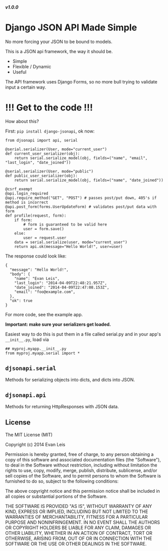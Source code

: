 ##### v1.0.0

Django JSON API Made Simple
===========================

No more forcing your JSON to be bound to models.

This is a JSON api framework, the way it should be.

- Simple
- Flexible / Dynamic
- Useful

The API framework uses Django Forms, so no more bull trying to validate input a certain way.

# !!! Get to the code !!!

How about this?

First: `pip install django-jsonapi`, ok now:


```language=python
from djsonapi import api, serial

@serial.serializer(User, mode="current_user")
def current_user_serializer(obj):
    return serial.serialize_model(obj, fields=("name", "email", "last_login", "date_joined"))
    
@serial.serializer(User, mode="public")
def public_user_serializer(obj):
    return serial.serialize_model(obj, fields=("name", "date_joined"))

@csrf_exempt
@api.login_required
@api.require_method("GET", "POST") # passes post/put down, 405's if method is incorrect
@api.post_form(forms.UserUpdateForm) # validates post/put data with form
def profile(request, form):
    if form:
        # form is guaranteed to be valid here
        user = form.save()
    else:
        user = request.user
    data = serial.serialize(user, mode="current_user")
    return api.ok(message="Hello World!", user=user)
```
The response could look like:
```
{
  "message": "Hello World!",
  "body": {
    "name": "Evan Leis",
    "last_login": "2014-04-09T22:48:21.957Z",
    "date_joined": "2014-04-09T22:47:08.153Z",
    "email": "foo@example.com",
  },
  "ok": true
}
```

For more code, see the example app.

**Important: make sure your serializers get loaded.**

Easiest way to do this is put them in a file called serial.py and in your app's `__init__.py`, load via
```
## myproj.myapp.__init__.py
from myproj.myapp.serial import *
```


## `djsonapi.serial`

Methods for serializing objects into dicts, and dicts into JSON.

## `djsonapi.api`

Methods for returning HttpResponses with JSON data.

License
----
The MIT License (MIT)

Copyright (c) 2014 Evan Leis

Permission is hereby granted, free of charge, to any person obtaining a copy
of this software and associated documentation files (the "Software"), to deal
in the Software without restriction, including without limitation the rights
to use, copy, modify, merge, publish, distribute, sublicense, and/or sell
copies of the Software, and to permit persons to whom the Software is
furnished to do so, subject to the following conditions:

The above copyright notice and this permission notice shall be included in
all copies or substantial portions of the Software.

THE SOFTWARE IS PROVIDED "AS IS", WITHOUT WARRANTY OF ANY KIND, EXPRESS OR
IMPLIED, INCLUDING BUT NOT LIMITED TO THE WARRANTIES OF MERCHANTABILITY,
FITNESS FOR A PARTICULAR PURPOSE AND NONINFRINGEMENT. IN NO EVENT SHALL THE
AUTHORS OR COPYRIGHT HOLDERS BE LIABLE FOR ANY CLAIM, DAMAGES OR OTHER
LIABILITY, WHETHER IN AN ACTION OF CONTRACT, TORT OR OTHERWISE, ARISING FROM,
OUT OF OR IN CONNECTION WITH THE SOFTWARE OR THE USE OR OTHER DEALINGS IN
THE SOFTWARE.
